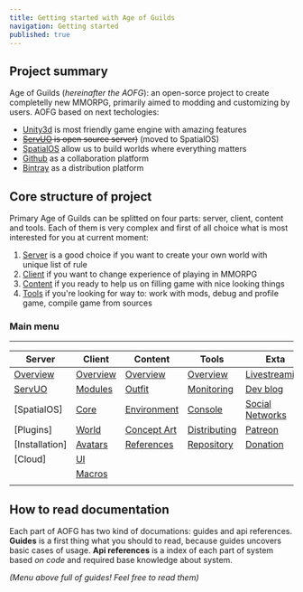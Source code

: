 ```yaml
---
title: Getting started with Age of Guilds
navigation: Getting started
published: true
---
```


## Project summary 
Age of Guilds (_hereinafter the AOFG_): an open-sorce project to create completelly new MMORPG, primarily aimed to modding and customizing by users. AOFG based on next techologies:
- [Unity3d](https://unity3d.com) is most friendly game engine with amazing features
- ~~[ServUO](https://github.com/ServUO/ServUO) is open source server)~~ (moved to SpatialOS)
- [SpatialOS](https://spatialos.improbable.io/) allow us to build worlds where everything matters
- [Github](https://github.com) as a collaboration platform
- [Bintray](https://bintray.com) as a distribution platform

## Core structure of project
Primary Age of Guilds can be splitted on four parts: server, client, content and tools. Each of them is very complex and first of all choice what is most interested for you at current moment:

1. [Server](server/) is a good choice if you want to create your own world with unique list of rule
2. [Client](client/) if you want to change experience of playing in MMORPG
3. [Content](content/) if you ready to help us on filling game with nice looking things
4. [Tools](tools/) if you're looking for way to: work with mods, debug and profile game, compile game from sources

### Main menu
--------------------------------------------------------------------------------------------------------


Server            | Client            | Content             | Tools         	    | Exta           	 |
----------------- | ----------------- | ------------------- | --------------------- | ------------------ |
[Overview][1]     | [Overview][2]     | [Overview][Content] | [Overview][Tools]     | [Livestreaming]    |
[ServUO]          | [Modules]         | [Outfit]            | [Monitoring]          | [Dev blog] 		 |
[SpatialOS]       | [Core]            | [Environment]       | [Console]             | [Social Networks]  |
[Plugins]         | [World]           | [Concept Art]       | [Distributing]        | [Patreon]          |
[Installation]    | [Avatars]         | [References]        | [Repository]          | [Donation]         |
[Cloud]           | [UI]              |                     |                       |                    |
                  | [Macros]          |                     |                       |                    |
                  |                   |                     |                       |                    |

## How to read documentation
Each part of AOFG has two kind of documations: guides and api references. **Guides** is a first thing what you should to read, because guides uncovers basic cases of usage. **Api references** is a index of each part of system based *on code* and required base knowledge about system. 

*(Menu above full of guides! Feel free to read them)*


[1]:server/README.md
 [ServUO]:server/servuo.md
[2]:client/README.md
 [Modules]:client/modules.md
 [Core]:client/core.md
 [World]:client/world.md
 [Avatars]:client/avatars.md
 [UI]:client/ui.md
 [Macros]:client/macros.md
[Content]:content/README.md
 [Outfit]:content/outfit.md
 [Environment]:content/environment.md
 [Concept Art]:content/concept-art.md
 [References]:content/references.md
[Tools]:tools/README.md
 [Overview]:tools/README.md#Overview
 [Monitoring]:tools/README.md#Monitoring
 [Console]:tools/README.md#Monitoring
 [Distributing]:tools/README.md#Monitoring
 [Repository]:tools/README.md#Monitoring
[Extra]:extra/README.md
 [Livestreaming]:extra/README.md#livestream
 [Dev blog]:extra/README.md#devlog
 [Social Networks]:extra/README.md#devlog
 [Patreon]:extra/README.md#devlog
 [Donation]:extra/README.md#devlog
